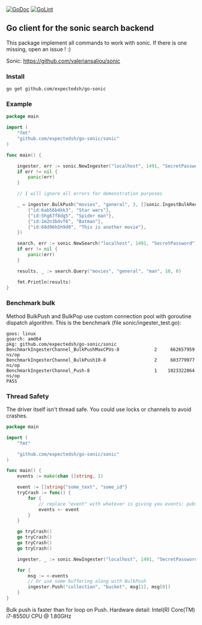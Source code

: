 [![GoDoc](https://godoc.org/github.com/expectedsh/go-sonic/sonic?status.svg)](https://godoc.org/github.com/expectedsh/go-sonic/sonic) [![GoLint](https://img.shields.io/badge/golint-ok-green.svg)](https://go-lint.appspot.com/github.com/expectedsh/go-sonic/sonic)

## Go client for the sonic search backend

This package implement all commands to work with sonic. If there is one missing, open an issue ! :)

Sonic: https://github.com/valeriansaliou/sonic

### Install

`go get github.com/expectedsh/go-sonic`

### Example

```go
package main

import (
	"fmt"
	"github.com/expectedsh/go-sonic/sonic"
)

func main() {

	ingester, err := sonic.NewIngester("localhost", 1491, "SecretPassword")
	if err != nil {
		panic(err)
	}

	// I will ignore all errors for demonstration purposes

	_ = ingester.BulkPush("movies", "general", 3, []sonic.IngestBulkRecord{
		{"id:6ab56b4kk3", "Star wars"},
		{"id:5hg67f8dg5", "Spider man"},
		{"id:1m2n3b4vf6", "Batman"},
		{"id:68d96h5h9d0", "This is another movie"},
	})

	search, err := sonic.NewSearch("localhost", 1491, "SecretPassword")
	if err != nil {
		panic(err)
	}

	results, _ := search.Query("movies", "general", "man", 10, 0)

	fmt.Println(results)
}
```

### Benchmark bulk

Method BulkPush and BulkPop use custom connection pool with goroutine dispatch algorithm.
This is the benchmark (file sonic/ingester_test.go):

```
goos: linux
goarch: amd64
pkg: github.com/expectedsh/go-sonic/sonic
BenchmarkIngesterChannel_BulkPushMaxCPUs-8   	       2	 662657959 ns/op
BenchmarkIngesterChannel_BulkPush10-8        	       2	 603779977 ns/op
BenchmarkIngesterChannel_Push-8              	       1	1023322864 ns/op
PASS
```

### Thread Safety

The driver itself isn't thread safe. You could use locks or channels to avoid crashes.

```go
package main

import (
	"fmt"

	"github.com/expectedsh/go-sonic/sonic"
)

func main() {
	events := make(chan []string, 1)

	event := []string{"some_text", "some_id"}
	tryCrash := func() {
		for {
			// replace "event" with whatever is giving you events: pubsub, amqp messages…
			events <- event
		}
	}

	go tryCrash()
	go tryCrash()
	go tryCrash()
	go tryCrash()

	ingester, _ := sonic.NewIngester("localhost", 1491, "SecretPassword")

	for {
		msg := <-events
		// Or use some buffering along with BulkPush
		ingester.Push("collection", "bucket", msg[1], msg[0])
	}
}
```

Bulk push is faster than for loop on Push. 
Hardware detail: Intel(R) Core(TM) i7-8550U CPU @ 1.80GHz
